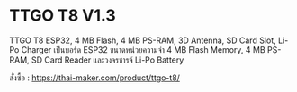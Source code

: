 # TTGO T8 V1.3

TTGO T8
ESP32, 4 MB Flash, 4 MB PS-RAM, 3D Antenna, SD Card Slot, Li-Po Charger
เป็นบอร์ด ESP32 ขนาดหน่วยความจำ 4 MB Flash Memory, 4 MB PS-RAM, SD Card Reader และวงจรชารจ์ Li-Po Battery

สั่งซื้อ : https://thai-maker.com/product/ttgo-t8/
